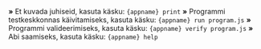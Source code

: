  __»__ Et kuvada juhiseid, kasuta käsku: `{appname} print`
 __»__ Programmi testkeskkonnas käivitamiseks, kasuta käsku: `{appname} run program.js`
 __»__ Programmi valideerimiseks, kasuta käsku: `{appname} verify program.js`
 __»__ Abi saamiseks, kasuta käsku: `{appname} help`
